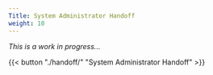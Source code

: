 ```yaml
---
Title: System Administrator Handoff
weight: 10
---
```


_This is a work in progress..._

{{< button "./handoff/" "System Administrator Handoff" >}}
